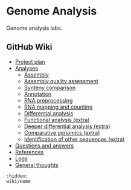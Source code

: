 # Genome Analysis

Genome analysis labs.

## GitHub Wiki

- [Project plan](/wiki/Project-plan.md)
- [Analyses](/wiki/Analyses.md)
  - [Assembly](/wiki/Assembly.md)
  - [Assembly quality assessment](/wiki/Assembly-quality-assessment.md)
  - [Synteny comparison](/wiki/Synteny-comparison.md)
  - [Annotation](/wiki/Annotation.md)
  - [RNA preprocessing](/wiki/RNA-preprocessing.md)
  - [RNA mapping and counting](/wiki/RNA-mapping-and-counting.md)
  - [Differential analysis](/wiki/Differential-analysis.md)
  - [Functional analysis (extra)](/wiki/Functional-analysis.md)
  - [Deeper differential analysis (extra)](/wiki/Deeper-differential-analysis.md)
  - [Comparative genomics (extra)](/wiki/Comparative-genomics.md)
  - [Identification of other sequences (extra)](/wiki/Identification-of-other-sequences.md)
- [Questions and answers](/wiki/Questions-and-answers.md)
- [References](/wiki/References.md)
- [Logs](/wiki/Logs.md)
- [General thoughts](/wiki/General-thoughts.md)

```{toctree}
:hidden:
wiki/Home
```